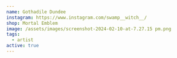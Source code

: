 ```yaml
---
name: Gothadile Dundee
instagram: https://www.instagram.com/swamp__witch__/
shop: Mortal Emblem
image: /assets/images/screenshot-2024-02-10-at-7.27.15 pm.png
tags:
  - artist
active: true
---
```

